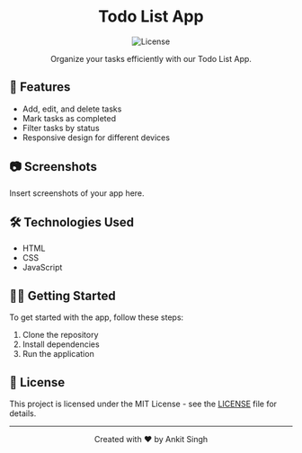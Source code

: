 <h1 align="center">Todo List App</h1>

<p align="center">
  <img src="https://img.shields.io/badge/license-MIT-green" alt="License">
</p>

<p align="center">Organize your tasks efficiently with our Todo List App.</p>

## 🚀 Features

- Add, edit, and delete tasks
- Mark tasks as completed
- Filter tasks by status
- Responsive design for different devices

## 📷 Screenshots

Insert screenshots of your app here.

## 🛠️ Technologies Used

- HTML
- CSS
- JavaScript

## 🏃‍♂️ Getting Started

To get started with the app, follow these steps:

1. Clone the repository
2. Install dependencies
3. Run the application

## 📝 License

This project is licensed under the MIT License - see the [LICENSE](LICENSE) file for details.

---

<p align="center">Created with ❤️ by Ankit Singh</p>
